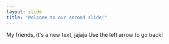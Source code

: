 ```yaml
---
layout: slide
title: "Welcome to our second slide!"
---
```

My friends, it's a new text, jajaja
Use the left arrow to go back!
